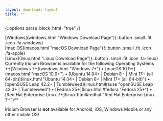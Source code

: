 ```yaml
---
layout: downloads-layout
title: ""
---
```


{::options parse_block_html="true" /}
<div class="row">
<div class="4u 12u$(small)">
[Windows](windows.html "Windows Download Page"){:.button .small .fit .icon .fa-windows}
</div>
<div class="4u 12u$(small)">
[mac OS](macos.html "macOS Download Page"){:.button .small .fit .icon .fa-apple}
</div>
<div class="4u 12u$(small)">
[Linux](linux.html "Linux Download Page"){:.button .small .fit .icon .fa-linux}
</div>
</div>
Currently Iridium Browser is available for the following Operating Systems    
**[Windows 7+](windows.html "Windows 7+") &#8226;
[macOS 10.9+](macos.html "macOS 10.9+") &#8226;
[Ubuntu 14.04+ | Debian 8+ | Mint 17+ (all 64-bit)](linux.html "Ubuntu 14.04+ | Debian 8+ | Mint 17+ (all 64-bit)") &#8226;
[openSUSE Leap 42.2+ | Tumbleweed](linux.html#suse "openSUSE Leap 42.3+ | Tumbleweed") &#8226;
[Fedora 25+](linux.html#fedora "Fedora 25+") &#8226;
[Red Hat Enterprise Linux 7+](linux.html#redhat "Red Hat Enterprise Linux 7+")**

<span class="fa fa-warning"></span> Iridium Browser is **not** available for Android, iOS, Windows Mobile or any other mobile OS!
